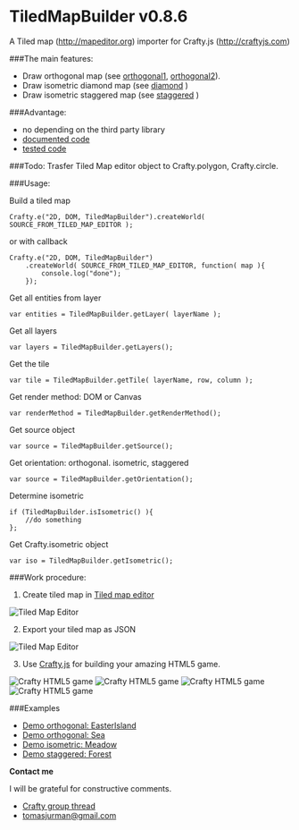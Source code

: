 # TiledMapBuilder v0.8.6

A Tiled map (http://mapeditor.org) importer for Crafty.js (http://craftyjs.com)

###The main features:
- Draw orthogonal map (see [orthogonal1](http://crafty.kibo.cz/tiled2Demo/examples/EasterIsland), [orthogonal2](http://crafty.kibo.cz/tiled2Demo/examples/Sea)).
- Draw isometric diamond map (see [diamond](#) )
- Draw isometric staggered map (see [staggered](#) )

###Advantage:
- no depending on the third party library
- [documented code](https://github.com/Kibo/TiledMapBuilder/blob/master/WebContent/tiledmapbuilder.js)
- [tested code](https://github.com/Kibo/TiledMapBuilder/blob/master/WebContent/test/tests.html)

###Todo:
Trasfer Tiled Map editor object to Crafty.polygon, Crafty.circle.

###Usage:

Build a tiled map
```
Crafty.e("2D, DOM, TiledMapBuilder").createWorld( SOURCE_FROM_TILED_MAP_EDITOR );    
```
or with callback

```
Crafty.e("2D, DOM, TiledMapBuilder")
	.createWorld( SOURCE_FROM_TILED_MAP_EDITOR, function( map ){
		console.log("done");
	});    
```

Get all entities from layer
```
var entities = TiledMapBuilder.getLayer( layerName );
```

Get all layers
```
var layers = TiledMapBuilder.getLayers();
```

Get the tile
```
var tile = TiledMapBuilder.getTile( layerName, row, column );
```

Get render method: DOM or Canvas
```
var renderMethod = TiledMapBuilder.getRenderMethod();
```

Get source object
```
var source = TiledMapBuilder.getSource();
```

Get orientation: orthogonal. isometric, staggered
```
var source = TiledMapBuilder.getOrientation();
```

Determine isometric
```
if (TiledMapBuilder.isIsometric() ){
	//do something
};
```

Get Crafty.isometric object
```
var iso = TiledMapBuilder.getIsometric();
```

###Work procedure:

1) Create tiled map in [Tiled map editor](http://mapeditor.org)

![Tiled Map Editor](https://raw.github.com/Kibo/TiledMapBuilder/master/WebContent/img/editor.png)

2) Export your tiled map as JSON

![Tiled Map Editor](https://raw.github.com/Kibo/TiledMapBuilder/master/WebContent/img/export.png)

3) Use [Crafty.js](http://craftyjs.com) for building your amazing HTML5 game.

![Crafty HTML5 game](https://raw.github.com/Kibo/TiledMapBuilder/master/WebContent/img/game1.png)
![Crafty HTML5 game](https://raw.github.com/Kibo/TiledMapBuilder/master/WebContent/img/game2.png)
![Crafty HTML5 game](https://raw.github.com/Kibo/TiledMapBuilder/master/WebContent/img/deamond.png)
![Crafty HTML5 game](https://raw.github.com/Kibo/TiledMapBuilder/master/WebContent/img/staggered.png)


###Examples
- [Demo orthogonal: EasterIsland](http://crafty.kibo.cz/tiled2Demo/examples/EasterIsland)
- [Demo orthogonal: Sea](http://crafty.kibo.cz/tiled2Demo/examples/Sea)
- [Demo isometric: Meadow](#)
- [Demo staggered: Forest](#)


**Contact me**

I will be grateful for constructive comments.

- [Crafty group thread](https://groups.google.com/d/msg/craftyjs/63eQ0SRw40I/tk5cGKRCME0J)
- tomasjurman@gmail.com


